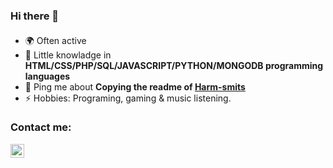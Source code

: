 ### Hi there 👋

####

- 🌍 Often active
- 🌱 Little knowladge in **HTML/CSS/PHP/SQL/JAVASCRIPT/PYTHON/MONGODB programming languages**
- 💬 Ping me about **Copying the readme of [Harm-smits](https://github.com/harm-smits/)**
- ⚡️ Hobbies: Programing, gaming & music listening.


### Contact me:
[<img align="left" alt="zet | Discord" width="22px" src="https://cdn.jsdelivr.net/npm/simple-icons@v3/icons/discord.svg" />][github]

[github]: https://discordapp.com/users/415625804907675648
